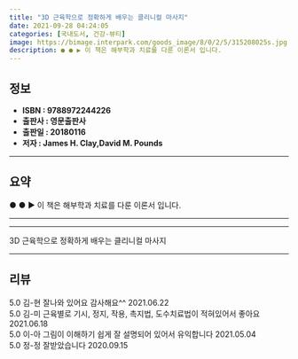 ```yaml
---
title: "3D 근육학으로 정확하게 배우는 클리니컬 마사지"
date: 2021-09-28 04:24:05
categories: [국내도서, 건강-뷰티]
image: https://bimage.interpark.com/goods_image/8/0/2/5/315208025s.jpg
description: ● ● ▶ 이 책은 해부학과 치료를 다룬 이론서 입니다.
---
```


## **정보**

- **ISBN : 9788972244226**
- **출판사 : 영문출판사**
- **출판일 : 20180116**
- **저자 : James H. Clay,David M. Pounds**

------



## **요약**

●  ●  ▶ 이 책은 해부학과 치료를 다룬 이론서 입니다.

------



------


3D 근육학으로 정확하게 배우는 클리니컬 마사지 

------


## **리뷰** 

5.0 김-현 잘나와 있어요 감사해요^^ 2021.06.22 <br/>5.0 김-미 근육별로 기시, 정지, 작용, 촉지법, 도수치료법이 적혀있어서 좋아요 2021.06.18 <br/>5.0 이-아 그림이 이해하기 쉽게 잘 설명되어 있어서 유익합니다 2021.05.04 <br/>5.0 정-정 잘받았습니다  2020.09.15 <br/>